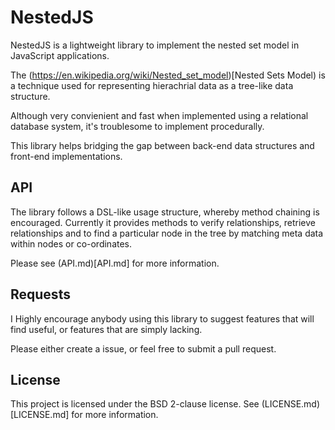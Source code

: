 NestedJS
========

NestedJS is a lightweight library to implement the nested set model 
in JavaScript applications. 

The (https://en.wikipedia.org/wiki/Nested_set_model)[Nested Sets Model) 
is a technique used for representing hierachrial data as a tree-like data
structure.

Although very convienient and fast when implemented using a relational 
database system, it's troublesome to implement procedurally.

This library helps bridging the gap between back-end data structures
and front-end implementations. 

API
----
The library follows a DSL-like usage structure, whereby method chaining
is encouraged. Currently it provides methods to verify relationships,
retrieve relationships and to find a particular node in the tree
by matching meta data within nodes or co-ordinates.

Please see (API.md)[API.md] for more information.

Requests
----
I Highly encourage anybody using this library to suggest features
that will find useful, or features that are simply lacking.

Please either create a issue, or feel free to submit a pull request.

License
----
This project is licensed under the BSD 2-clause license.
See (LICENSE.md)[LICENSE.md] for more information.
